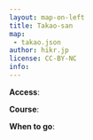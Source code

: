 ```yaml
---
layout: map-on-left
title: Takao-san
map: 
 - takao.json
author: hikr.jp
license: CC-BY-NC
info:
---
```


**Access**:

**Course**:

**When to go**:

